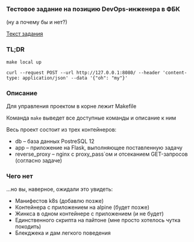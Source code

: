### Тестовое задание на позицию DevOps-инженера в ФБК 
(ну а почему бы и нет?)

[Текст задания](docs/01-task.md)

### TL;DR
```make local up```

```curl --request POST --url http://127.0.0.1:8080/ --header 'content-type: application/json' --data '{"oh": "my"}'```

### Описание

Для управления проектом в корне лежит Makefile

Команда ```make``` выведет все доступные команды и описание к ним

Весь проект состоит из трех контейнеров:
* db – база данных PostreSQL 12
* app – приложение на Flask, выполняющее поставленную задачу
* reverse_proxy – nginx с proxy_pass`ом и отсеканием GET-запросов (согласно задаче)

### Чего нет
...но вы, наверное, ожидали это увидеть:

* Манифестов k8s (добавлю позже)
* Контейнера с приложением на alpine (будет позже)
* Жинкса в одном контейнере с приложением (и не будет)
* Единственного скрипта на пайтоне (мне просто хотелось чутка покодить)
* Блекджека и дам легкого поведения
